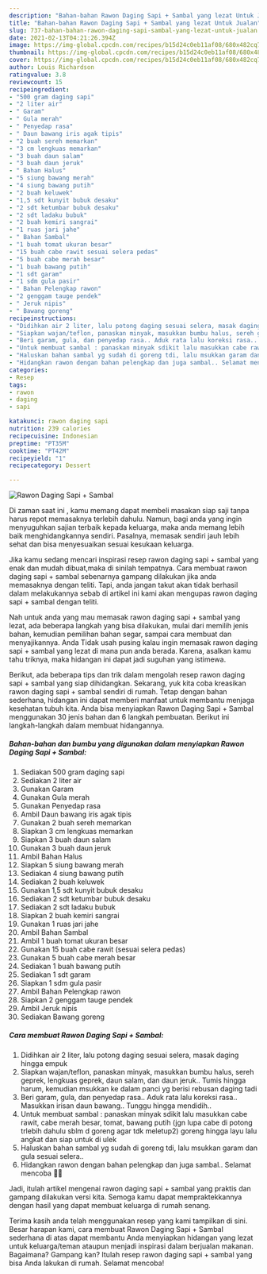 ```yaml
---
description: "Bahan-bahan Rawon Daging Sapi + Sambal yang lezat Untuk Jualan"
title: "Bahan-bahan Rawon Daging Sapi + Sambal yang lezat Untuk Jualan"
slug: 737-bahan-bahan-rawon-daging-sapi-sambal-yang-lezat-untuk-jualan
date: 2021-02-13T04:21:26.394Z
image: https://img-global.cpcdn.com/recipes/b15d24c0eb11af08/680x482cq70/rawon-daging-sapi-sambal-foto-resep-utama.jpg
thumbnail: https://img-global.cpcdn.com/recipes/b15d24c0eb11af08/680x482cq70/rawon-daging-sapi-sambal-foto-resep-utama.jpg
cover: https://img-global.cpcdn.com/recipes/b15d24c0eb11af08/680x482cq70/rawon-daging-sapi-sambal-foto-resep-utama.jpg
author: Louis Richardson
ratingvalue: 3.8
reviewcount: 15
recipeingredient:
- "500 gram daging sapi"
- "2 liter air"
- " Garam"
- " Gula merah"
- " Penyedap rasa"
- " Daun bawang iris agak tipis"
- "2 buah sereh memarkan"
- "3 cm lengkuas memarkan"
- "3 buah daun salam"
- "3 buah daun jeruk"
- " Bahan Halus"
- "5 siung bawang merah"
- "4 siung bawang putih"
- "2 buah keluwek"
- "1,5 sdt kunyit bubuk desaku"
- "2 sdt ketumbar bubuk desaku"
- "2 sdt ladaku bubuk"
- "2 buah kemiri sangrai"
- "1 ruas jari jahe"
- " Bahan Sambal"
- "1 buah tomat ukuran besar"
- "15 buah cabe rawit sesuai selera pedas"
- "5 buah cabe merah besar"
- "1 buah bawang putih"
- "1 sdt garam"
- "1 sdm gula pasir"
- " Bahan Pelengkap rawon"
- "2 genggam tauge pendek"
- " Jeruk nipis"
- " Bawang goreng"
recipeinstructions:
- "Didihkan air 2 liter, lalu potong daging sesuai selera, masak daging hingga empuk"
- "Siapkan wajan/teflon, panaskan minyak, masukkan bumbu halus, sereh geprek, lengkuas geprek, daun salam, dan daun jeruk.. Tumis hingga harum, kemudian msukkan ke dalam panci yg berisi rebusan daging tadi"
- "Beri garam, gula, dan penyedap rasa.. Aduk rata lalu koreksi rasa.. Masukkan irisan daun bawang.. Tunggu hingga mendidih.."
- "Untuk membuat sambal : panaskan minyak sdikit lalu masukkan cabe rawit, cabe merah besar, tomat, bawang putih (jgn lupa cabe di potong trlebih dahulu sblm d goreng agar tdk meletup2) goreng hingga layu lalu angkat dan siap untuk di ulek"
- "Haluskan bahan sambal yg sudah di goreng tdi, lalu msukkan garam dan gula sesuai selera.."
- "Hidangkan rawon dengan bahan pelengkap dan juga sambal.. Selamat mencoba 🤤😍"
categories:
- Resep
tags:
- rawon
- daging
- sapi

katakunci: rawon daging sapi 
nutrition: 239 calories
recipecuisine: Indonesian
preptime: "PT35M"
cooktime: "PT42M"
recipeyield: "1"
recipecategory: Dessert

---
```



![Rawon Daging Sapi + Sambal](https://img-global.cpcdn.com/recipes/b15d24c0eb11af08/680x482cq70/rawon-daging-sapi-sambal-foto-resep-utama.jpg)

Di zaman  saat ini , kamu memang dapat membeli masakan siap saji tanpa harus repot memasaknya terlebih dahulu. Namun, bagi anda yang ingin menyuguhkan sajian terbaik kepada keluarga, maka anda memang lebih baik menghidangkannya sendiri. Pasalnya, memasak sendiri jauh lebih sehat dan bisa menyesuaikan sesuai kesukaan keluarga.

Jika kamu sedang mencari inspirasi resep rawon daging sapi + sambal yang enak dan mudah dibuat,maka di sinilah tempatnya. Cara membuat rawon daging sapi + sambal  sebenarnya gampang dilakukan jika anda memasaknya dengan teliti. Tapi, anda jangan takut akan tidak berhasil dalam melakukannya 
sebab di artikel ini kami akan mengupas rawon daging sapi + sambal dengan teliti.  



Nah untuk anda yang mau memasak rawon daging sapi + sambal yang lezat, ada beberapa langkah yang bisa dilakukan, mulai dari memilih jenis bahan, kemudian pemilihan bahan segar, sampai cara membuat dan menyajikannya. Anda Tidak usah pusing kalau ingin memasak rawon daging sapi + sambal yang lezat di mana pun anda berada. Karena, asalkan kamu  tahu triknya, maka hidangan ini dapat jadi suguhan yang istimewa.

Berikut, ada beberapa tips dan trik dalam mengolah resep rawon daging sapi + sambal yang siap dihidangkan. Sekarang, yuk kita coba kreasikan rawon daging sapi + sambal sendiri di rumah. Tetap dengan bahan sederhana, hidangan ini dapat memberi manfaat untuk membantu menjaga kesehatan tubuh kita. Anda bisa menyiapkan Rawon Daging Sapi + Sambal menggunakan 30 jenis bahan dan 6 langkah pembuatan. Berikut ini langkah-langkah dalam membuat hidangannya.

<!--inarticleads1-->

##### Bahan-bahan dan bumbu yang digunakan dalam menyiapkan Rawon Daging Sapi + Sambal:

1. Sediakan 500 gram daging sapi
1. Sediakan 2 liter air
1. Gunakan  Garam
1. Gunakan  Gula merah
1. Gunakan  Penyedap rasa
1. Ambil  Daun bawang iris agak tipis
1. Gunakan 2 buah sereh memarkan
1. Siapkan 3 cm lengkuas memarkan
1. Siapkan 3 buah daun salam
1. Gunakan 3 buah daun jeruk
1. Ambil  Bahan Halus
1. Siapkan 5 siung bawang merah
1. Sediakan 4 siung bawang putih
1. Sediakan 2 buah keluwek
1. Gunakan 1,5 sdt kunyit bubuk desaku
1. Sediakan 2 sdt ketumbar bubuk desaku
1. Sediakan 2 sdt ladaku bubuk
1. Siapkan 2 buah kemiri sangrai
1. Gunakan 1 ruas jari jahe
1. Ambil  Bahan Sambal
1. Ambil 1 buah tomat ukuran besar
1. Gunakan 15 buah cabe rawit (sesuai selera pedas)
1. Gunakan 5 buah cabe merah besar
1. Sediakan 1 buah bawang putih
1. Sediakan 1 sdt garam
1. Siapkan 1 sdm gula pasir
1. Ambil  Bahan Pelengkap rawon
1. Siapkan 2 genggam tauge pendek
1. Ambil  Jeruk nipis
1. Sediakan  Bawang goreng




<!--inarticleads2-->

##### Cara membuat Rawon Daging Sapi + Sambal:

1. Didihkan air 2 liter, lalu potong daging sesuai selera, masak daging hingga empuk
1. Siapkan wajan/teflon, panaskan minyak, masukkan bumbu halus, sereh geprek, lengkuas geprek, daun salam, dan daun jeruk.. Tumis hingga harum, kemudian msukkan ke dalam panci yg berisi rebusan daging tadi
1. Beri garam, gula, dan penyedap rasa.. Aduk rata lalu koreksi rasa.. Masukkan irisan daun bawang.. Tunggu hingga mendidih..
1. Untuk membuat sambal : panaskan minyak sdikit lalu masukkan cabe rawit, cabe merah besar, tomat, bawang putih (jgn lupa cabe di potong trlebih dahulu sblm d goreng agar tdk meletup2) goreng hingga layu lalu angkat dan siap untuk di ulek
1. Haluskan bahan sambal yg sudah di goreng tdi, lalu msukkan garam dan gula sesuai selera..
1. Hidangkan rawon dengan bahan pelengkap dan juga sambal.. Selamat mencoba 🤤😍




Jadi, itulah artikel mengenai  rawon daging sapi + sambal  yang praktis dan gampang dilakukan versi kita. Semoga kamu dapat mempraktekkannya dengan hasil yang dapat membuat keluarga di rumah senang. 

Terima kasih anda telah menggunakan resep yang kami tampilkan di sini. Besar harapan kami, cara membuat  Rawon Daging Sapi + Sambal sederhana di atas dapat membantu Anda menyiapkan hidangan yang lezat untuk keluarga/teman ataupun menjadi inspirasi dalam berjualan makanan. Bagaimana? Gampang kan? Itulah resep rawon daging sapi + sambal yang bisa Anda lakukan di rumah. Selamat mencoba!

